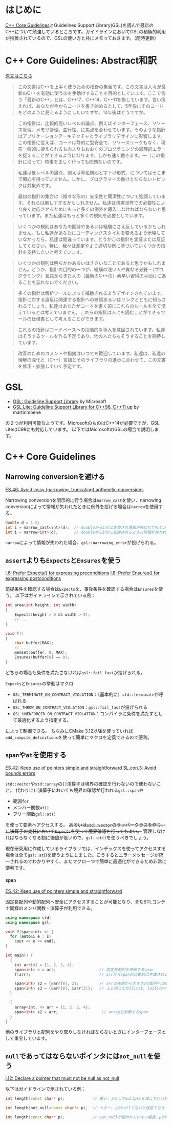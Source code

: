 <!--
title:   C++ Core GuidelinesとGuidelines Support Library
tags:    C++,Guidelines
id:      bea42ec65b8aae871018
private: false
-->
# はじめに

[C++ Core Guidelines](https://github.com/isocpp/CppCoreGuidelines)とGuidelines Support Library(GSL)を読んで最新のC++について勉強しているところです。ガイドラインにおいてGSLの積極的利用が推奨されているので、GSLの使い方と共にメモっておきます。（随時更新）

# C++ Core Guidelines: Abstract和訳

[原文はこちら](https://github.com/isocpp/CppCoreGuidelines/blob/master/CppCoreGuidelines.md#abstract)

> この文書はC++を上手く使うための指針の集合です。この文書は人々が最新のC++を有効に使うのを手助けすることを目的としています。ここで言う「最新のC++」とは、C++17、C++14、C++11を指しています。言い換えれば、あなたが今からコードを書き始めるとして、5年後にそのコードをどのように見えるようにしたいですか。10年後はどうですか。

> この指針は、比較的高いレベルの論点、例えばインターフェース、リソース管理、メモリ管理、並行性、に焦点を合わせています。そのような指針はアプリケーションアーキテクチャとライブラリデザインに影響します。この指針に従えば、コードは静的に型安全で、リソースリークもなく、現在一般的に捉えられるものよりもおおくのプログラミングの論理的エラーを捉えることができるようになります。しかも速く動きます。―（この指針に沿って）物事を正しく行っても問題ないのです。

> 私達は低レベルの論点、例えば命名規則と字下げ形式、についてはそこまで関心を持っていません。しかし、プログラマーの助けとならないトピックは対象外です。

> 最初の指針の集合は（様々な形の）安全性と簡潔性について強調しています。それらは厳しすぎるかもしれません。私達は現実世界での必要性により良く対応させるためにもっと多くの例外を導入しなければならないと思っています。また私達はもっと多くの規則を必要としています。

> いくつかの規則はあなたの期待やあるいは経験にさえ反しているかもしれません。もし私達があなたにコーディングスタイルを変えるよう示唆していなかったら、私達は間違っています。どうかこの指針を実証または反証してください。特に、我々は測定やより適切な例に基づいていくつかの指針を支持したいと考えています。

> いくつかの規則は明らかかあるいはささいなことであると思うかもしれません。どうか、指針の目的の一つが、経験の浅い人や異なる分野・（プログラミング）言語からきた人の（最新のC++の）素早い習得の手助けにあることを忘れないでください。

> 多くの指針は解析ツールによって補助されるようデザインされています。指針に対する違反は関連する指針への参照あるいはリンクとともに知らされるでしょう。私達はあなたがコードを書く前にこれらのルールを全て憶えているとは考えていません。これらの指針は人にも読むことができるツールの仕様書として考えることができます。

> これらの指針はコードベースへの段階的な導入を意図されています。私達はそうするツールを作る予定であり、他の人たちもそうすることを期待しています。

> 改善のためのコメントや指摘はいつでも歓迎しています。私達は、私達の理解の深化と（C++）言語とそのライブラリの進歩に合わせて、この文書を修正・拡張していく予定です。

# GSL

- [GSL: Guideline Support Library](https://github.com/Microsoft/GSL) by Microsoft
- [GSL Lite: Guideline Support Library for C++98, C++11 up](https://github.com/martinmoene/gsl-lite) by martinmoene

の２つが利用可能なようです。MicrosoftのものはC++14が必要ですが、GSL LiteはC98にも対応しています。
以下ではMicrosoftのGSLの場合で説明します。


# C++ Core Guidelines

## Narrowing conversionを避ける

[ES.46: Avoid lossy (narrowing, truncating) arithmetic conversions](https://github.com/isocpp/CppCoreGuidelines/blob/master/CppCoreGuidelines.md#Res-narrowing)

Narrowing conversionを明示的に行う場合は`narrow_cast`を使い、narrowing conversionによって情報が失われたときに例外を投げる場合は`narrow`を使用する。

```cpp
double d = 1.2;
int i = narrow_cast<int>(d);  // doubleからintに変換され情報が失われてもよいことを明示
int i = narrow<int>(d);       // doubleからintに変換されるときに情報が失われてはならないことを明示
```

`narrow`によって情報が失われた場合、`gsl::narrowing_error`が投げられる。

## `assert`よりも`Expects`と`Ensures`を使う

[I.6: Prefer Expects() for expressing preconditions](https://github.com/isocpp/CppCoreGuidelines/blob/master/CppCoreGuidelines.md#Ri-expects)
[I.8: Prefer Ensures() for expressing postconditions](https://github.com/isocpp/CppCoreGuidelines/blob/master/CppCoreGuidelines.md#i8-prefer-ensures-for-expressing-postconditions)

前提条件を確認する場合は`Expects`を、事後条件を確認する場合は`Ensures`を使う。
以下はガイドラインで示されている例：

```cpp
int area(int height, int width)
{
    Expects(height > 0 && width > 0);
    // ...
}
```

```cpp
void f()
{
    char buffer[MAX];
    // ...
    memset(buffer, 0, MAX);
    Ensures(buffer[0] == 0);
}
```

どちらの場合も条件を満たさなければ`gsl::fail_fast`が投げられる。

`Expects`と`Ensures`の挙動はマクロ

- `GSL_TERMINATE_ON_CONTRACT_VIOLATION`：（基本的に）`std::terminate`が呼ばれる
- `GSL_THROW_ON_CONTRACT_VIOLATION`：`gsl::fail_fast`が投げられる
- `GSL_UNENFORCED_ON_CONTRACT_VIOLATION`：コンパイラに条件を満たすとして最適化するよう指定する。

によって制御できる。
ちなみにCMake 3.12以降を使っていれば`add_compile_definitions`を使って簡単にマクロを定義できるので便利。

## `span`や`at`を使用する

[ES.42: Keep use of pointers simple and straightforward](https://github.com/isocpp/CppCoreGuidelines/blob/master/CppCoreGuidelines.md#es42-keep-use-of-pointers-simple-and-straightforward)
[SL.con.3: Avoid bounds errors](https://github.com/isocpp/CppCoreGuidelines/blob/master/CppCoreGuidelines.md#slcon3-avoid-bounds-errors)

`std::vector`や`std::array`の`[]`演算子は境界の確認を行わないので使わないこと。
代わりに`[]`演算子においても境界の確認が行われる`gsl::span`や

- 範囲`for`
- メンバー関数`at()`
- フリー関数`gsl::at()`

を使って要素へアクセスする。
~~あるいは`std::vector`のラッパークラスを作り、`[]`演算子の実装において`Expects`を使って境界確認を行ってもよい。~~
管理しなければならなくなる割に価値が低いので、`gsl::at()`を使うべきでしょう。

現在研究用に作成しているライブラリでは、インデックスを使ってアクセスする場合は全て`gsl::at`()を使うようにしました。こうするとエラーメッセージが統一されるのでわかりやすく、またマクロ一つで簡単に最適化ができるため非常に便利です。

### `span`

[ES.42: Keep use of pointers simple and straightforward](https://github.com/isocpp/CppCoreGuidelines/blob/master/CppCoreGuidelines.md#es42-keep-use-of-pointers-simple-and-straightforward)

固定長配列や動的配列へ安全にアクセスすることが可能となり、またSTLコンテナ同様のメンバ関数・演算子が利用できる。

```cpp
using namespace std;
using namespace gsl;

void f(span<int> s) {
  for (auto&& e : s)
    cout << e << endl;
}

int main() {
  {
    int arr[4] = {1, 2, 3, 4};
    span<int> s = arr;                   // 固定長配列を参照するspan
    f(arr);                              // arrからspanが自動的に生成される

    span<int> s2 = {&arr[0], 2};         // arrの先頭から大きさ2の配列へのspan = {arr[0], arr[1]}
    span<int> s3 = {&arr[0], &arr[2]};   // 上と同じだが{first, last}のペアでspanを作成
  }

  {
    array<int, 4> arr = {1, 2, 3, 4};
    span<int> s2 = arr;                   // arrayを参照するspan
  }
}
```

他のライブラリと配列をやり取りしなければならないときにインターフェースとして重宝しています。


## `null`であってはならないポインタには`not_null`を使う

[I.12: Declare a pointer that must not be null as not_null](https://github.com/isocpp/CppCoreGuidelines/blob/master/CppCoreGuidelines.md#Ri-nullptr)

以下はガイドラインで示されている例：

```cpp
int length(const char* p);            // 悪い: pとしてnullptrを渡していいか不明

int length(not_null<const char*> p);  // ベター: pがnullでないと仮定できる

int length(const char* p);            // not_nullが使われていない場合、pがnullの可能性を必ず考慮する
```